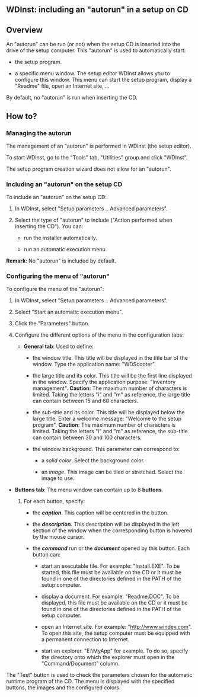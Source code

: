 


## WDInst: including an "autorun" in a setup on CD 
			



<a name="NOTE1"></a>
<a name="NOTE1_1"></a>


## Overview
<a name="overview_ELTTEXTE000160"></a>
An "autorun" can be run (or not) when the setup CD is inserted into the drive of the setup computer. This "autorun" is used to automatically start:

- the setup program.

- a specific menu window. The setup editor WDInst allows you to configure this window.
	This menu can start the setup program, display a "Readme" file, open an Internet site, ...




By default, no "autorun" is run when inserting the CD.

<a name="NOTE2"></a>
<a name="NOTE2_1"></a>


## How to?
<a name="how_ELTTEXTE000184"></a>


### Managing the autorun
<a name="managing_the_autorun_ELTPARAGRAPHE000025"></a>

The management of an "autorun" is performed in WDInst (the setup editor). 

To start WDInst, go to the "Tools" tab, "Utilities" group and click "WDInst".

The setup program creation wizard does not allow for an "autorun".
<a name="NOTE2_2"></a>


### Including an "autorun" on the setup CD
<a name="including_autorun_the_setup_ELTPARAGRAPHE000048"></a>

To include an "autorun" on the setup CD:

1. In WDInst, select "Setup parameters .. Advanced parameters".

2. Select the type of "autorun" to include ("Action performed when inserting the CD"). You can: 

	- run the installer automatically.

	- run an automatic execution menu. 







**Remark**: No "autorun" is included by default.
<a name="NOTE2_3"></a>


### Configuring the menu of "autorun"
<a name="configuring_the_menu_autorun_ELTPARAGRAPHE000067"></a>

To configure the menu of the "autorun":

1. In WDInst, select "Setup parameters .. Advanced parameters".

2. Select "Start an automatic execution menu". 

3. Click the "Parameters" button.

4. Configure the different options of the menu in the configuration tabs:

	- **General tab**: Used to define:

		- the window title. This title will be displayed in the title bar of the window. Type the application name: "WDScooter".

		- the large title and its color. This title will be the first line displayed in the window. Specify the application purpose: "Inventory management".
						**Caution**: The maximum number of characters is limited. Taking the letters "i" and "m" as reference, the large title can contain between 15 and 60 characters.

		- the sub-title and its color. This title will be displayed below the large title. Enter a welcome message: "Welcome to the setup program".
						**Caution**: The maximum number of characters is limited. Taking the letters "i" and "m" as reference, the sub-title can contain between 30 and 100 characters.

		- the window background. This parameter can correspond to:

			- a *solid color*. Select the background color.

			- an *image*. This image can be tiled or stretched. Select the image to use.




- **Buttons tab**: The menu window can contain up to 8 **buttons**.

	1. For each button, specify:

		- the ***caption***. This caption will be centered in the button.

		- the ***description***. This description will be displayed in the left section of the window when the corresponding button is hovered by the mouse cursor.

		- the ***command*** run or the ***document*** opened by this button. Each button can:

			- start an executable file. For example: "Install.EXE". To be started, this file must be available on the CD or it must be found in one of the directories defined in the PATH of the setup computer.

			- display a document. For example: "Readme.DOC". To be displayed, this file must be available on the CD or it must be found in one of the directories defined in the PATH of the setup computer.

			- open an Internet site. For example: "http://www.windev.com". To open this site, the setup computer must be equipped with a permanent connection to Internet.

			- start an explorer. "E:\\MyApp" for example. To do so, specify the directory onto which the explorer must open in the "Command/Document" column.




The "Test" button is used to check the parameters chosen for the automatic runtime program of the CD. The menu is displayed with the specified buttons, the images and the configured colors. 


